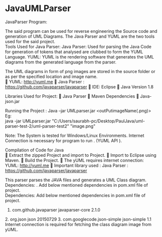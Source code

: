 # JavaUMLParser

JavaParser Program: 

The said program can be used for reverse engineering the Source code and generation of UML Diagrams. The Java Parser and YUML are the two tools used for the said project.   
Tools Used for Java Parser:  Java Parser: Used for parsing the Java Code for generation of tokens that analysed are clubbed to form the YUML Language. YUML: YUML is the rendering software that generates the UML diagrams from the generated language from the parser.  

The UML diagrams in form of png images are stored in the source folder or as per the specified location and image name.  
 YUML: http://yuml.me  Java Parser : https://github.com/javaparser/javaparser  IDE: Eclipse  Java Version 1.8  

Libraries Used for Project: 
 Java Parser  Maven Dependencies  Java-json.jar 

Running the Project : 
 Java –jar  UMLparser.jar  <Location of Files> <outPutimageName(.png)> 
Eg:  
java -jar UMLparser.jar "C:/Users/saurabh-pc/Desktop/PaulJava/uml-parser-test-2/uml-parser-test2" "image.png" 

Note: The System is tested for Windows/Linux Environments. Internet Connection is necessary for program to run . (YUML  API ).    

Compilation of Code for Java  
 Extract the zipped Project and import to Project. 
 Import to Eclipse using Maven. 
 Build the Project.
 The yUML requires internet connection:  YUML: http://yuml.me 
 Important library used : Java Parser : https://github.com/javaparser/javaparser  

This parser parses the JAVA files and generates a UML Class diagram. 
Dependencies: 
.
Add below mentioned dependencies in pom.xml file of project.  
Dependencies: 
Add below mentioned dependencies in pom.xml file of project. 
 
1. <dependency>
    <groupId>com.github.javaparser</groupId> 
    <artifactId>javaparser-core</artifactId> 
    <version>2.1.0</version> 
  </dependency> 
 2. <dependency> 
    <groupId>org.json</groupId>
    <artifactId>json</artifactId> 
    <version>20150729</version> 
  </dependency> 
 3. <dependency> 
      <groupId>com.googlecode.json-simple</groupId> 
	  <artifactId>json-simple</artifactId> 
	  <version>1.1</version>
	</dependency>
Internet connection is required for fetching the class diagram image from yUML. 

















